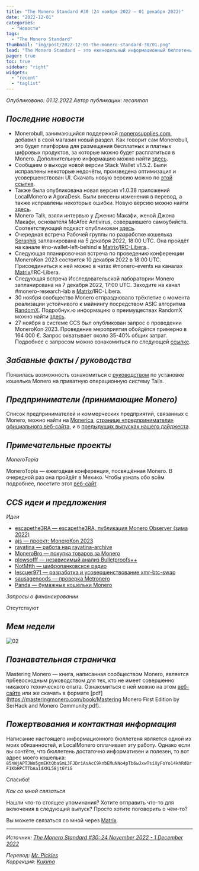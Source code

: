 ```yaml
---
title: "The Monero Standard #30 (24 ноября 2022 — 01 декабря 2022)"
date: "2022-12-01"
categories:
  - "Новости"
tags:
  - "The Monero Standard"
thumbnail: "img/post/2022-12-01-the-monero-standard-30/01.png"
lead: "The Monero Standard — это еженедельный информационный бюллетень от p2p торговой платформы LocalMonero обо всём, что касается Monero."
pager: true
toc: true
sidebar: "right"
widgets:
  - "recent"
  - "taglist"
---
```


_Опубликовано: 01.12.2022_
_Автор публикации: recanman_

## _Последние новости_

- Monerobull, занимающийся поддержкой [monerosupplies.com](https://monerosupplies.com), добавил в свой магазин новый раздел. Как говорит сам Monerobull, это будет платформа для размещения бесплатных и платных цифровых продуктов, за которые можно будет расплатиться в Monero. Дополнительную информацию можно найти [здесь](https://monerosupplies.com/2022/11/29/announcing-new-digital-items-platform-for-creators/).
- Сообщаем о выходе новой версии Stack Wallet v1.5.2. Были исправлены некоторые недочёты, произведена оптимизация и усовершенствован UI. Скачать новую версию можно по [этой ссылке](https://github.com/cypherstack/stack_wallet/releases/tag/build_0093).
- Также была опубликована новая версия v1.0.38 приложений LocalMonero и AgoraDesk. Были внесены изменения в перевод, а также исправлены некоторые ошибки. Новую версию можно найти [здесь](https://github.com/AgoraDesk-LocalMonero/agoradesk-app-foss/releases/tag/v1.0.38).
- Monero Talk, взяли интервью у Дженис Макафи, женой Джона Макафи, основателя McAfee Antivirus, совершившего самоубийств. Соответствующий подкаст опубликован [здесь](https://www.monerotalk.live/the-mcafee-vision-janice-mcafee).
- Очередная встреча Рабочей группы по разработке кошелька [Seraphis](https://github.com/seraphis-migration/) запланирована на 5 декабря 2022, 18:00 UTC. Она пройдёт на канале #no-wallet-left-behind в [Matrix](https://matrix.to/#/#no-wallet-left-behind-2:haveno.network/)/[IRC-Libera](irc://irc.libera.chat/#no-wallet-left-behind)..
- Следующая планировочная встреча по проведению конференции MoneroKon 2023 состоится 10 декабря 2022 в 18:00 UTC. Присоединиться к ней можно в чатах #monero-events на каналах [Matrix](https://matrix.to/#/%23monero-events:monero.social)/IRC-Libera.
- Следующая встреча Исследовательской лаборатории Monero запланирована на 7 декабря 2022, 17:00 UTC. Заходите на канал #monero-research-lab в [Matrix](https://matrix.to/#/%23monero-community:monero.social)/IRC-Libera.
- 30 ноября сообщество Monero отпраздновало трёхлетие с момента реализации устойчивого к майнингу посредством ASIC алгоритма [RandomX](https://github.com/tevador/RandomX). Подробнук.ю информацию о преимуществах RandomX можно найти [здесь](https://www.monerooutreach.org/stories/RandomX.html).
- 27 ноября в системе CCS был опубликован запрос о проведении MoneroKon 2023. Проведение мероприятия обойдётся примерно в 164 000 €. Запрос охватывает около 35-40% общих затрат. Подробнее с запросом можно ознакомиться по следующей [ссылке](https://repo.getmonero.org/monero-project/ccs-proposals/-/merge_requests/362).

## _Забавные факты / руководства_

Появилась возможность ознакомиться с [руководством](https://xmrguide.org/tails) по установке кошелька Monero на приватную операционную систему Tails.

## _Предприниматели (принимающие Monero)_

Список предпринимателей и коммерческих предприятий, связанных с Monero, можно найти на [Monerica](https://monerica.com/), [странице «предприниматели» официального веб-сайта](https://getmonero.org/community/merchants/), и в [предыдущих выпусках нашего дайджеста](https://localmonero.co/nojs/the-monero-standard).

## _Примечательные проекты_

*MoneroTopia*

MoneroTopia — ежегодная конференция, посвящённая Monero. В очередной раз она пройдёт в Мехико. Чтобы узнать обо всём подробнее, посетите этот [веб-сайт](https://monerotopia.com/).

## _CCS идеи и предложения_

*Идеи*

- [escapethe3RA — escapethe3RA, публикация Monero Observer (зима 2022)](https://repo.getmonero.org/monero-project/ccs-proposals/-/merge_requests/363)
- [ajs — проект: MoneroKon 2023](https://repo.getmonero.org/monero-project/ccs-proposals/-/merge_requests/362)
- [rayatina — работа над rayatina-archive](https://repo.getmonero.org/monero-project/ccs-proposals/-/merge_requests/361)
- [MoneroBro — покупка товаров за Monero](https://repo.getmonero.org/monero-project/ccs-proposals/-/merge_requests/360)
- [plowsofff — независимый анализ Bulletproofs++](https://repo.getmonero.org/monero-project/ccs-proposals/-/merge_requests/358)
- [NotMtth — шифропанковское радио](https://repo.getmonero.org/monero-project/ccs-proposals/-/merge_requests/357)
- [lescuer971 — разработка и усовершенствование xmr-btc-swap](https://repo.getmonero.org/monero-project/ccs-proposals/-/merge_requests/355)
- [sausagenoods — проверка Metronero](https://repo.getmonero.org/monero-project/ccs-proposals/-/merge_requests/353)
- [Panda — бумажные кошельки Monero](https://repo.getmonero.org/monero-project/ccs-proposals/-/merge_requests/352)

*Запросы о финансировании*

Отсутствуют

## *Мем недели*

![02](/img/post/2022-12-01-the-monero-standard-30/02.png)

## _Познавательная страничка_

Mastering Monero — книга, написанная сообществом Monero, является пр6евосходным руководством для тех, кто не имеет совершенно никакого технического опыта. Ознакомиться с ней можно на этом [веб-сайте](https://masteringmonero.com/) или же скачать в формате [pdf](https://masteringmonero.com/book/Mastering Monero First Edition by SerHack and Monero Community.pdf).

## _Пожертвования и контактная информация_

Написание настоящего информационного бюллетеня является одной из моих обязанностей, и LocalMonero оплачивает эту работу. Однако если вы сочтёте, что бюллетень достаточно информативен и полезен, то вот адрес моего кошелька:  
`85nWjAPTJWo5gmEKtQbaSmL3FJDriAsAcC9knbEMuNNo4pTb6wJxwTsiXyFoYo14khRd8rF1KbHPCTTbAa1dXKL58jt6YiG`

Спасибо!

*Как со мной связаться*

Нашли что-то стоящее упоминания? Хотите отправить что-то для включения в следующий выпуск? Просто хотите поговорить о чём-то?

Вы можете связаться со мной через [Matrix](https://matrix.to/#/@recanman:agoradesk.com).

---

_Источник: [The Monero Standard #30: 24 November 2022 - 1 December 2022](https://localmonero.co/the-monero-standard/weekly/30)_

_Перевод: [Mr. Pickles](https://t.me/v1docq47)_  
_Коррекция: [Kukima](https://t.me/Kukima)_
